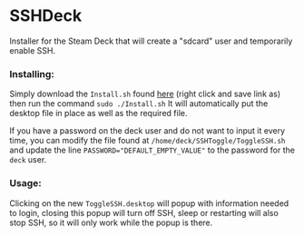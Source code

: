 # SSHDeck
Installer for the Steam Deck that will create a "sdcard" user and temporarily enable SSH.

### Installing:
Simply download the `Install.sh` found [here](https://raw.githubusercontent.com/krum110487/SSHDeck/main/Install.sh) (right click and save link as) then run the command `sudo ./Install.sh`
It will automatically put the desktop file in place as well as the required file.

If you have a password on the deck user and do not want to input it every time, you can modify the file found at `/home/deck/SSHToggle/ToggleSSH.sh` and update the line `PASSWORD="DEFAULT_EMPTY_VALUE"` to the password for the `deck` user.

### Usage:
Clicking on the new `ToggleSSH.desktop` will popup with information needed to login, closing this popup will turn off SSH, sleep or restarting will also stop SSH, so it will only work while the popup is there.
